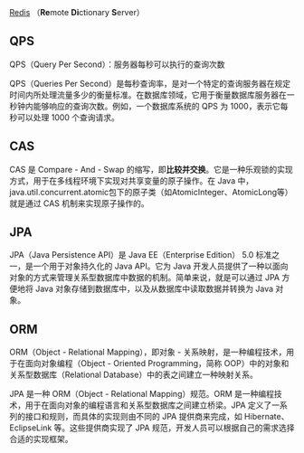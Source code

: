 [Redis](https://redis.io/) （**Re**mote **Di**ctionary **S**erver）

## QPS

QPS（Query Per Second）：服务器每秒可以执行的查询次数

QPS（Queries Per Second）是每秒查询率，是对一个特定的查询服务器在规定时间内所处理流量多少的衡量标准。在数据库领域，它用于衡量数据库服务器在一秒钟内能够响应的查询次数。例如，一个数据库系统的 QPS 为 1000，表示它每秒可以处理 1000 个查询请求。

## CAS

CAS 是 Compare - And - Swap 的缩写，即**比较并交换**。它是一种乐观锁的实现方式，用于在多线程环境下实现对共享变量的原子操作。在 Java 中，java.util.concurrent.atomic包下的原子类（如AtomicInteger、AtomicLong等）就是通过 CAS 机制来实现原子操作的。

## JPA

JPA（Java Persistence API）是 Java EE（Enterprise Edition） 5.0 标准之一，是一个用于对象持久化的 Java API。它为 Java 开发人员提供了一种以面向对象的方式来管理关系型数据库中数据的机制。简单来说，就是可以通过 JPA 方便地将 Java 对象存储到数据库中，以及从数据库中读取数据并转换为 Java 对象。

## ORM

ORM（Object - Relational Mapping），即对象 - 关系映射，是一种编程技术，用于在面向对象编程（Object - Oriented Programming，简称 OOP）中的对象和关系型数据库（Relational Database）中的表之间建立一种映射关系。

JPA 是一种 ORM（Object - Relational Mapping）规范。ORM 是一种编程技术，用于在面向对象的编程语言和关系型数据库之间建立桥梁。JPA 定义了一系列的接口和规则，而具体的实现则由不同的 JPA 提供商来完成，如 Hibernate、EclipseLink 等。这些提供商实现了 JPA 规范，开发人员可以根据自己的需求选择合适的实现框架。
